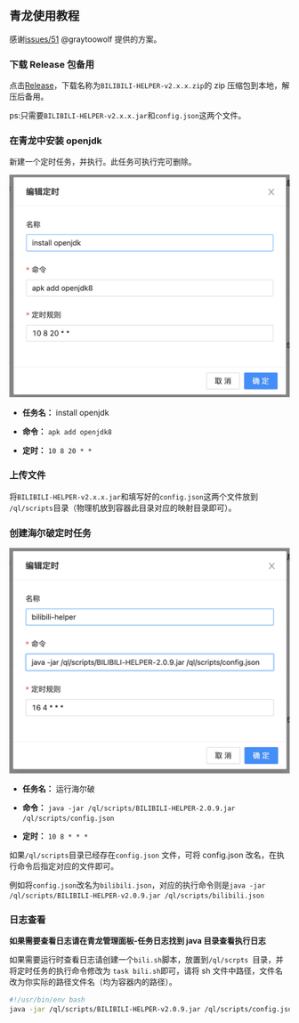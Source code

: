 ## 青龙使用教程

感谢[issues/51](https://github.com/JunzhouLiu/BILIBILI-HELPER-PRE/issues/51) @graytoowolf 提供的方案。

### 下载 Release 包备用

点击[Release](https://github.com/JunzhouLiu/BILIBILI-HELPER-PRE/releases/)，下载名称为`BILIBILI-HELPER-v2.x.x.zip`的 zip 压缩包到本地，解压后备用。

ps:只需要`BILIBILI-HELPER-v2.x.x.jar`和`config.json`这两个文件。

### 在青龙中安装 openjdk

新建一个定时任务，并执行。此任务可执行完可删除。

![](image/qinglong/1.png)

- **任务名：** install openjdk

- **命令：** `apk add openjdk8`

- **定时：** `10 8 20 * *`

### 上传文件

将`BILIBILI-HELPER-v2.x.x.jar`和填写好的`config.json`这两个文件放到 `/ql/scripts`目录（物理机放到容器此目录对应的映射目录即可）。

### 创建海尔破定时任务

![](image/qinglong/2.png)

- **任务名：** 运行海尔破

- **命令：** `java -jar /ql/scripts/BILIBILI-HELPER-2.0.9.jar /ql/scripts/config.json`

- **定时：** `10 8 * * *`

如果`/ql/scripts`目录已经存在`config.json` 文件，可将 config.json 改名，在执行命令后指定对应的文件即可。

例如将`config.json`改名为`bilibili.json`，对应的执行命令则是`java -jar /ql/scripts/BILIBILI-HELPER-v2.0.9.jar /ql/scripts/bilibili.json`

### 日志查看

**如果需要查看日志请在青龙管理面板-任务日志找到 java 目录查看执行日志**

如果需要运行时查看日志请创建一个`bili.sh`脚本，放置到`/ql/scrpts `目录，并将定时任务的执行命令修改为 `task bili.sh`即可，请将 sh 文件中路径，文件名改为你实际的路径文件名（均为容器内的路径）。

```sh
#!/usr/bin/env bash
java -jar /ql/scripts/BILIBILI-HELPER-v2.0.9.jar /ql/scripts/config.json`
```
